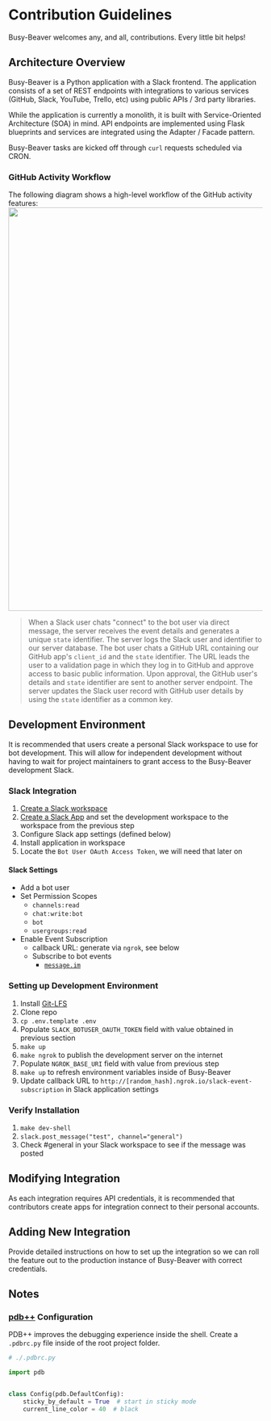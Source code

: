 # Contribution Guidelines

Busy-Beaver welcomes any, and all, contributions. Every little bit helps!

## Architecture Overview

Busy-Beaver is a Python application with a Slack frontend. The application consists of a set of REST endpoints with integrations to various services (GitHub, Slack, YouTube, Trello, etc) using public APIs / 3rd party libraries.

While the application is currently a monolith, it is built with Service-Oriented Architecture (SOA) in mind. API endpoints are implemented using Flask blueprints and services are integrated using the Adapter / Facade pattern.

Busy-Beaver tasks are kicked off through `curl` requests scheduled via CRON.

### GitHub Activity Workflow

The following diagram shows a high-level workflow of the GitHub activity features:
<img src="assets/architecture.png" width=800 />

> When a Slack user chats "connect" to the bot user via direct message, the server receives the event details and generates a unique `state` identifier. The server logs the Slack user and identifier to our server database. The bot user chats a GitHub URL containing our GitHub app's `client_id` and the `state` identifier. The URL leads the user to a validation page in which they log in to GitHub and approve access to basic public information. Upon approval, the GitHub user's details and `state` identifier are sent to another server endpoint. The server updates the Slack user record with GitHub user details by using the `state` identifier as a common key.

## Development Environment

It is recommended that users create a personal Slack workspace to use for bot development. This will allow for independent development without having to wait for project maintainers to grant access to the Busy-Beaver development Slack.

### Slack Integration

1. [Create a Slack workspace](https://get.slack.help/hc/en-us/articles/206845317-Create-a-Slack-workspace)
1. [Create a Slack App](https://api.slack.com/apps) and set the development workspace to the workspace from the previous step
1. Configure Slack app settings (defined below)
1. Install application in workspace
1. Locate the `Bot User OAuth Access Token`, we will need that later on

#### Slack Settings

- Add a bot user
- Set Permission Scopes
  - `channels:read`
  - `chat:write:bot`
  - `bot`
  - `usergroups:read`
- Enable Event Subscription
  - callback URL: generate via `ngrok`, see below
  - Subscribe to bot events
    - [`message.im`](https://api.slack.com/events/message.im)

### Setting up Development Environment

1. Install [Git-LFS](https://git-lfs.github.com/)
1. Clone repo
1. `cp .env.template .env`
1. Populate `SLACK_BOTUSER_OAUTH_TOKEN` field with value obtained in previous section
1. `make up`
1. `make ngrok` to publish the development server on the internet
1. Populate `NGROK_BASE_URI` field with value from previous step
1. `make up` to refresh environment variables inside of Busy-Beaver
1. Update callback URL to `http://[random_hash].ngrok.io/slack-event-subscription` in Slack application settings

### Verify Installation

1. `make dev-shell`
1. `slack.post_message("test", channel="general")`
1. Check #general in your Slack workspace to see if the message was posted

## Modifying Integration

As each integration requires API credentials, it is recommended that contributors create apps for integration connect to their personal accounts.

## Adding New Integration

Provide detailed instructions on how to set up the integration so we can roll the feature out to the production instance of Busy-Beaver with correct credentials.

## Notes

### [pdb++](https://pypi.org/project/pdbpp/) Configuration

PDB++ improves the debugging experience inside the shell. Create a `.pdbrc.py` file inside of the root project folder.

```python
# ./.pdbrc.py

import pdb


class Config(pdb.DefaultConfig):
    sticky_by_default = True  # start in sticky mode
    current_line_color = 40  # black
```
